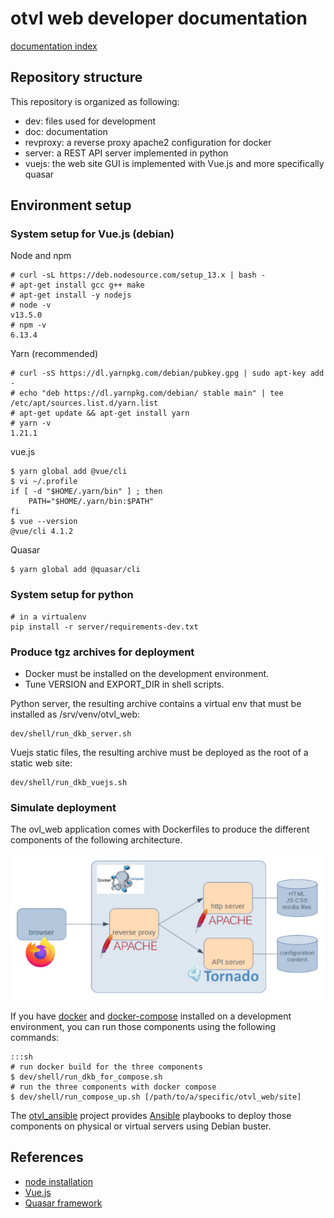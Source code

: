 # otvl web developer documentation

[documentation index](../README.md)

## Repository structure

This repository is organized as following:

- dev: files used for development
- doc: documentation
- revproxy: a reverse proxy apache2 configuration for docker
- server: a REST API server implemented in python
- vuejs: the web site GUI is implemented with Vue.js and more specifically quasar

## Environment setup

### System setup for Vue.js (debian)

Node and npm

    # curl -sL https://deb.nodesource.com/setup_13.x | bash -
    # apt-get install gcc g++ make
    # apt-get install -y nodejs
    # node -v
    v13.5.0
    # npm -v
    6.13.4

Yarn (recommended)

    # curl -sS https://dl.yarnpkg.com/debian/pubkey.gpg | sudo apt-key add -
    # echo "deb https://dl.yarnpkg.com/debian/ stable main" | tee /etc/apt/sources.list.d/yarn.list
    # apt-get update && apt-get install yarn
    # yarn -v
    1.21.1

vue.js

    $ yarn global add @vue/cli
    $ vi ~/.profile
    if [ -d "$HOME/.yarn/bin" ] ; then
        PATH="$HOME/.yarn/bin:$PATH"
    fi
    $ vue --version
    @vue/cli 4.1.2

Quasar

    $ yarn global add @quasar/cli

### System setup for python

    # in a virtualenv
    pip install -r server/requirements-dev.txt

### Produce tgz archives for deployment

- Docker must be installed on the development environment.
- Tune VERSION and EXPORT_DIR in shell scripts.

Python server, the resulting archive contains a virtual env that must be installed
as /srv/venv/otvl_web:

    dev/shell/run_dkb_server.sh

Vuejs static files, the resulting archive must be deployed
as the root of a static web site:

    dev/shell/run_dkb_vuejs.sh

### Simulate deployment

The ovl_web application
comes with Dockerfiles to produce the different components of the following architecture.

![architecture for docker](images/otvl_web_docker.jpg)

If you have
[docker](https://docs.docker.com/)
and
[docker-compose](https://docs.docker.com/compose/)
installed on a development environment, you can run those components using the following commands:

    :::sh
    # run docker build for the three components
    $ dev/shell/run_dkb_for_compose.sh
    # run the three components with docker compose
    $ dev/shell/run_compose_up.sh [/path/to/a/specific/otvl_web/site]

The [otvl_ansible](https://github.com/t-beigbeder/otvl_ansible)
project provides
[Ansible](https://docs.ansible.com/ansible/latest/)
playbooks to deploy those components on physical or virtual servers using Debian buster.


## References

- [node installation](https://github.com/nodesource/distributions/blob/master/README.md#deb)
- [Vue.js](https://vuejs.org/)
- [Quasar framework](https://quasar.dev/)

